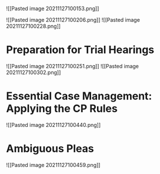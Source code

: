 ![[Pasted image 20211127100153.png]]

![[Pasted image 20211127100206.png]]
![[Pasted image 20211127100228.png]]


# Preparation for Trial Hearings
![[Pasted image 20211127100251.png]]
![[Pasted image 20211127100302.png]]

# Essential Case Management: Applying the CP Rules
![[Pasted image 20211127100440.png]]

# Ambiguous Pleas
![[Pasted image 20211127100459.png]]